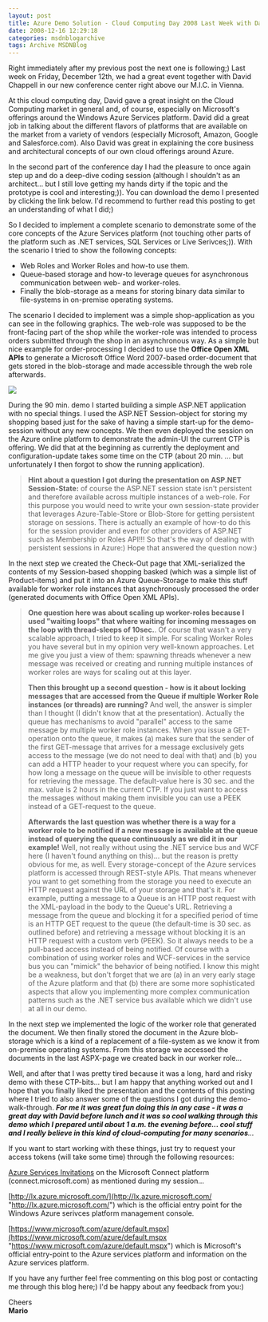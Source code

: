 ```yaml
---
layout: post
title: Azure Demo Solution - Cloud Computing Day 2008 Last Week with David Chappell
date: 2008-12-16 12:29:18
categories: msdnblogarchive
tags: Archive MSDNBlog
---
```


Right immediately after my previous post the next one is following;) Last week on Friday, December 12th, we had a great event together with David Chappell in our new conference center right above our M.I.C. in Vienna.

 At this cloud computing day, David gave a great insight on the Cloud Computing market in general and, of course, especially on Microsoft's offerings around the Windows Azure Services platform. David did a great job in talking about the different flavors of platforms that are available on the market from a variety of vendors (especially Microsoft, Amazon, Google and Salesforce.com). Also David was great in explaining the core business and architectural concepts of our own cloud offerings around Azure.

 In the second part of the conference day I had the pleasure to once again step up and do a deep-dive coding session (although I shouldn't as an architect... but I still love getting my hands dirty if the topic and the prototype is cool and interesting;)). You can download the demo I presented by clicking the link below. I'd recommend to further read this posting to get an understanding of what I did;)

  So I decided to implement a complete scenario to demonstrate some of the core concepts of the Azure Services platform (not touching other parts of the platform such as .NET services, SQL Services or Live Serivces;)). With the scenario I tried to show the following concepts:

 * Web Roles and Worker Roles and how-to use them.
* Queue-based storage and how-to leverage queues for asynchronous communication between web- and worker-roles.
* Finally the blob-storage as a means for storing binary data similar to file-systems in on-premise operating systems.

 The scenario I decided to implement was a simple shop-application as you can see in the following graphics. The web-role was supposed to be the front-facing part of the shop while the worker-role was intended to process orders submitted through the shop in an asynchronous way. As a simple but nice example for order-processing I decided to use the **Office Open XML APIs** to generate a Microsoft Office Word 2007-based order-document that gets stored in the blob-storage and made accessible through the web role afterwards.

 [![](http://zawq9w.bay.livefilestore.com/y1pjm4S46C8Ed9gocxp04_sfDR_mL5jW2wWvJ4c3qO7T0fzaeSf5DwbqR4ziTfPt5Qgiwmj7a4yqwI/ScenarioOverview.jpg)](http://zawq9w.bay.livefilestore.com/y1pjm4S46C8Ed9gocxp04_sfDR_mL5jW2wWvJ4c3qO7T0fzaeSf5DwbqR4ziTfPt5Qgiwmj7a4yqwI/ScenarioOverview.jpg) 

 During the 90 min. demo I started building a simple ASP.NET application with no special things. I used the ASP.NET Session-object for storing my shopping based just for the sake of having a simple start-up for the demo-session without any new concepts. We then even deployed the session on the Azure online platform to demonstrate the admin-UI the current CTP is offering. We did that at the beginning as currently the deployment and configuration-update takes some time on the CTP (about 20 min. ... but unfortunately I then forgot to show the running application).

 
>  **Hint about a question I got during the presentation on ASP.NET Session-State:** of course the ASP.NET session state isn't persistent and therefore available across multiple instances of a web-role. For this purpose you would need to write your own session-state provider that leverages Azure-Table-Store or Blob-Store for getting persistent storage on sessions. There is actually an example of how-to do this for the session provider and even for other providers of ASP.NET such as Membership or Roles API!!! So that's the way of dealing with persistent sessions in Azure:) Hope that answered the question now:)
> 
>  

 In the next step we created the Check-Out page that XML-serialized the contents of my Session-based shopping basked (which was a simple list of Product-items) and put it into an Azure Queue-Storage to make this stuff available for worker role instances that asynchronously processed the order (generated documents with Office Open XML APIs).

 
>  **One question here was about scaling up worker-roles because I used "waiting loops" that where waiting for incoming messages on the loop with thread-sleeps of 10sec.**. Of course that wasn't a very scalable approach, I tried to keep it simple. For scaling Worker Roles you have several but in my opinion very well-known approaches. Let me give you just a view of them: spawning threads whenever a new message was received or creating and running multiple instances of worker roles are ways for scaling out at this layer.
> 
>  **Then this brought up a second question - how is it about locking messages that are accessed from the Queue if multiple Worker Role instances (or threads) are running?** And well, the answer is simpler than I thought (I didn't know that at the presentation). Actually the queue has mechanisms to avoid "parallel" access to the same message by multiple worker role instances. When you issue a GET-operation onto the queue, it makes (a) makes sure that the sender of the first GET-message that arrives for a message exclusively gets access to the message (we do not need to deal with that) and (b) you can add a HTTP header to your request where you can specify, for how long a message on the queue will be invisible to other requests for retrieving the message. The default-value here is 30 sec. and the max. value is 2 hours in the current CTP. If you just want to access the messages without making them invisible you can use a PEEK instead of a GET-request to the queue.
> 
>  **Afterwards the last question was whether there is a way for a worker role to be notified if a new message is available at the queue instead of querying the queue continuously as we did it in our example!** Well, not really without using the .NET service bus and WCF here (I haven't found anything on this)... but the reason is pretty obvious for me, as well. Every storage-concept of the Azure services platform is accessed through REST-style APIs. That means whenever you want to get something from the storage you need to execute an HTTP request against the URL of your storage and that's it. For example, putting a message to a Queue is an HTTP post request with the XML-payload in the body to the Queue's URL. Retrieving a message from the queue and blocking it for a specified period of time is an HTTP GET request to the queue (the default-time is 30 sec. as outlined before) and retrieving a message without blocking it is an HTTP request with a custom verb (PEEK). So it always needs to be a pull-based access instead of being notified. Of course with a combination of using worker roles and WCF-services in the service bus you can "mimick" the behavior of being notified. I know this might be a weakness, but don't forget that we are (a) in an very early stage of the Azure platform and that (b) there are some more sophisticated aspects that allow you implementing more complex communication patterns such as the .NET service bus available which we didn't use at all in our demo.
> 
>  

 In the next step we implemented the logic of the worker role that generated the document. We then finally stored the document in the Azure blob-storage which is a kind of a replacement of a file-system as we know it from on-premise operating systems. From this storage we accessed the documents in the last ASPX-page we created back in our worker role...

 Well, and after that I was pretty tired because it was a long, hard and risky demo with these CTP-bits... but I am happy that anything worked out and I hope that you finally liked the presentation and the contents of this posting where I tried to also answer some of the questions I got during the demo-walk-through. ***For me it was great fun doing this in any case - it was a great day with David before lunch and it was so cool walking through this demo which I prepared until about 1 a.m. the evening before... cool stuff and I really believe in this kind of cloud-computing for many scenarios**...*

 If you want to start working with these things, just try to request your access tokens (will take some time) through the following resources:

 [Azure Services Invitations](https://connect.microsoft.com/site/sitehome.aspx?SiteID=681 "Azure Services Invitations") on the Microsoft Connect platform (connect.microsoft.com) as mentioned during my session...

 [http://lx.azure.microsoft.com/](http://lx.azure.microsoft.com/ "http://lx.azure.microsoft.com/") which is the official entry point for the Windows Azure serivces platform management console.

 [https://www.microsoft.com/azure/default.mspx](https://www.microsoft.com/azure/default.mspx "https://www.microsoft.com/azure/default.mspx") which is Microsoft's official entry-point to the Azure services platform and information on the Azure services platform.

 If you have any further feel free commenting on this blog post or contacting me through this blog here;) I'd be happy about any feedback from you:)

 Cheers   
**Mario**


